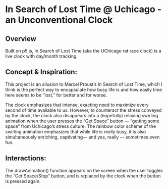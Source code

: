 # In Search of Lost Time @ Uchicago - an Unconventional Clock


## Overview 
Built on p5.js, In Search of Lost Time (aka the UChicago rat race clock) is a live clock with day/month tracking. 

## Concept & Inspiration:

This project is an allusion to Marcel Proust’s In Search of Lost Time, which I think is the perfect way to encapsulate how busy life is and how easily time here seems to be “lost,” for better and for worse. 

The clock emphasizes that intense, exacting need to maximize every second of time available to us. However, to counteract the stress conveyed by the clock, the clock also disappears into a (hopefully) relaxing swirling animation when the user presses the “Get Space”  button — “getting some space” from Uchicago’s stress culture. The rainbow color scheme of the swirling animation emphasizes that while life is really busy, it is also simultaneously enriching, captivating— and yes, really — sometimes even fun.

## Interactions:
The drawAnimation() function appears on the screen when the user toggles the “Get Space/Stop” button, and is replaced by the clock when the button is pressed again.
